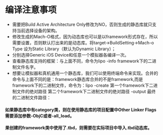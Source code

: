 # 编译注意事项
* 需要把Build Active Architecture Only修改为NO，否则生成的静态库就只支持当前选择设备的架构。
* 修改生成的Mach-O格式，因为动态库也可以是以framework形式存在，所以需要设置，否则默认打出来的是动态库。将target->BuildSetting->Mach-o Type 设为Static Library（默认为Dynamic Library）；
*  分别选择Generic iOS Device和任意一个模拟器各编译一次。
*  查看静态库支持的框架：与上面不同，命令为lipo -info framework下的二进制文件名字。
* 想要让模拟器和真机通用一个静态库，我们可以使用终端命令来实现。合并的命令与上面不同的是：framework静态库合并的不是framework,而是framework下的二进制文件，命令为：lipo -create 第一个framework下二进制文件的绝对路径 第二个framework下二进制文件的绝对路径 -output 最终的二进制文件路径：

#### 如果静态库中有category类，则在使用静态库的项目配置中Other Linker Flags需要添加参数-ObjC或者-all_load。
#### 果创建的framework类中使用了.tbd，则需要在实际项目中导入.tbd动态库。

